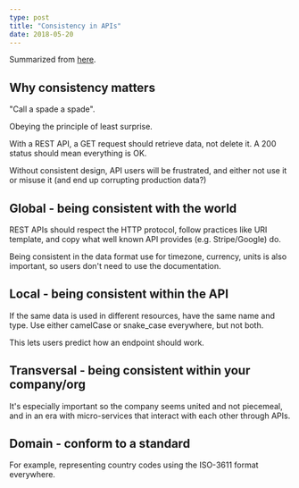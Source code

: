 ```yaml
---
type: post
title: "Consistency in APIs"
date: 2018-05-20
---
```


Summarized from [here](http://restlet.com/company/blog/2017/05/18/the-four-levels-of-consistency-in-api-design/).

## Why consistency matters

"Call a spade a spade".

Obeying the principle of least surprise.

With a REST API, a GET request should retrieve data, not delete it.
A 200 status should mean everything is OK.

Without consistent design, API users will be frustrated,
and either not use it or misuse it (and end up corrupting production data?)

## Global - being consistent with the world

REST APIs should respect the HTTP protocol,
follow practices like URI template,
and copy what well known API provides (e.g. Stripe/Google) do.

Being consistent in the data format use for timezone, currency, units
is also important, so users don't need to use the documentation.

## Local - being consistent within the API

If the same data is used in different resources, 
have the same name and type.
Use either camelCase or snake_case everywhere, but not both.

This lets users predict how an endpoint should work.

## Transversal - being consistent within your company/org

It's especially important so the company seems united
and not piecemeal, and in an era with micro-services that
interact with each other through APIs.

## Domain - conform to a standard 

For example, representing country codes using the ISO-3611 format
everywhere.
